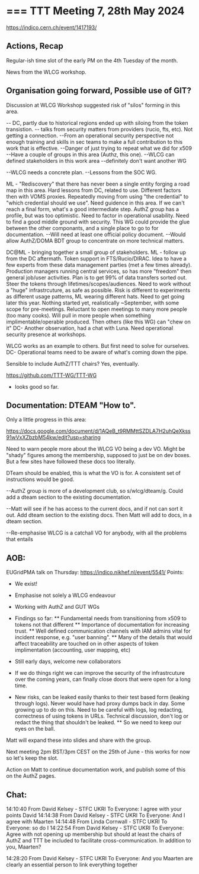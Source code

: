 ===
TTT Meeting 7, 28th May 2024
===
https://indico.cern.ch/event/1417193/

Actions, Recap
---
Regular-ish time slot of the early PM on the 4th Tuesday of the month.

News from the WLCG workshop.


Organisation going forward, Possible use of GIT?
---

Discussion at WLCG Workshop suggested risk of "silos" forming in this area.

-- DC, partly due to historical regions ended up with siloing from the token transistion.
-- talks from security matters from providers (rucio, fts, etc). Not getting a connection.
--From an operational security perspective not enough training and skills in sec teams to make a full contribution to this work that is effective.
--Danger of just trying to repeat what we did for x509
--Have a couple of groups in this area (Authz, this one).
--WLCG can defined stakeholders in this work area
--definitely don't want another WG

--WLCG needs a concrete plan.
--Lessons from the SOC WG.

ML - "Rediscovery" that there has never been a single entity forging a road map in this area.
Hard lessons from DC, related to use.
Different factors then with VOMS proxies. Repeatedly moving from using "the credential" to "which credential should we use". Need guidence in this area.
If we can't reach a final form, what's a good intermediate step.
AuthZ group has a profile, but was too optimistic. Need to factor in operational usability. Need to find a good middle ground with security.
This WG could provide the glue between the other componants, and a single place to go to for documentation.
--Will need at least one official policy document.
--Would allow AuthZ/DOMA BDT group to concentrate on more technical matters.

DC@ML - bringing together a small group of stakeholders.
ML - follow up from the DC aftermath. Token support in FTS/Rucio/DIRAC. Idea to have a few experts from these data management parties (met a few times already). Production managers running central services, so has more "freedom" then general job/user activities.  Plan is to get 99% of data transfers sorted out. Steer the tokens through lifetimes/scopes/audiences. Need to work without a "huge" infrastrcuture, as safe as possible. Risk is different to experiments as different usage patterns,
ML wearing different hats. Need to get going later this year. Nothing started yet, realistically ~September, with some scope for pre-meetings. 
Reluctant to open meetings to many more people (too many cooks). Will pull in more people when something implimentable/operable produced. Then others (like this WG) can "chew on it"
DC- Another observation, had a chat with Luna. Need operational security presence at workshops.

WLCG works as an example to others. But first need to solve for ourselves.
DC- Operational teams need to be aware of what's coming down the pipe. 

Sensible to include AuthZ/TTT chairs?
Yes, eventually.


https://github.com/TTT-WG/TTT-WG
- looks good so far.

Documentation: DTEAM "How to".
---
Only a little progress in this area:

https://docs.google.com/document/d/1AQeB_t9RMMttSZDLA7H2uhQeXkss91wVxXZbzbM54kw/edit?usp=sharing 

Need to warn people more about the WLCG VO being a dev VO. Might be "shady" figures among the membership, supposed to just be on dev boxes. But a few sites have followed these docs too literally.

DTeam should be enabled, this is what the VO is for. A consistent set of instructions would be good.

--AuthZ group is more of a development club, so s/wlcg/dteam/g. Could add a dteam section to the existing documentation.

--Matt will see if he has access to the current docs, and if not can sort it out. Add dteam section to the existing docs.
Then Matt will add to docs, in a dteam section.

--Re-emphasise WLCG is a catchall VO for anybody, with all the problems that entails

AOB:
---

EUGridPMA talk on Thursday:
https://indico.nikhef.nl/event/5541/
Points:
* We exist!
* Emphasise not solely a WLCG endeavour
* Working with AuthZ and GUT WGs
* Findings so far:
** Fundamental needs from transitioning from x509 to tokens not that different
** Importance of documentation for increasing trust.
** Well defined communication channels with IAM admins vital for incident response, e.g. "user banning".
** Many of the details that would affect traceability are touched on in other aspects of token implimentation (accounting, user mapping, etc)
* Still early days, welcome new collaborators 

* If we do things right we can improve the security of the infrastrcuture over the coming years, can finally close doors that were open for a long time.
* New risks, can be leaked easily thanks to their test based form (leaking through logs). Never would have had proxy dumps back in day. Some growing up to do on this. Need to be careful with logs, log redacting, correctness of using tokens in URLs. Technical discussion, don't log or redact the thing that shouldn't be leaked. 
** So we need to keep our eyes on the ball.

Matt will expand these into slides and share with the group.


Next meeting 2pm BST/3pm CEST on the 25th of June - this works for now so let's keep the slot.

Action on Matt to continue documentation work, and publish some of this on the AuthZ pages.

Chat:
---

14:10:40 From David Kelsey - STFC UKRI To Everyone:
	I agree with your points David
14:14:38 From David Kelsey - STFC UKRI To Everyone:
	And I agree with Maarten
14:14:48 From Linda Cornwall - STFC UKRI To Everyone:
	so do I
14:22:54 From David Kelsey - STFC UKRI To Everyone:
	Agree with not opening up membership but should at least the chairs of AuthZ and TTT be included to facilitate cross-communication.  In addition to you, Maarten?

14:28:20 From David Kelsey - STFC UKRI To Everyone:
	And you Maarten are clearly an essential person to link everything together

